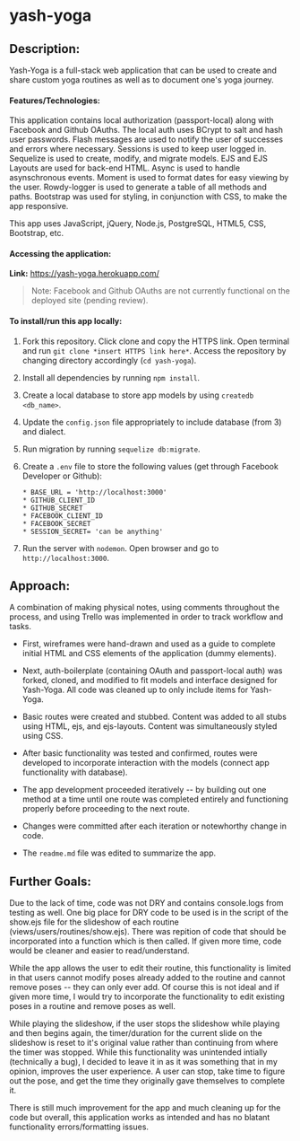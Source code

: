 # yash-yoga

## Description:

Yash-Yoga is a full-stack web application that can be used to create and share custom yoga routines as well as to document one's yoga journey.

#### Features/Technologies:

This application contains local authorization (passport-local) along with Facebook and Github OAuths. The local auth uses BCrypt to salt and hash user passwords. Flash messages are used to notify the user of successes and errors where necessary. Sessions is used to keep user logged in. Sequelize is used to create, modify, and migrate models. EJS and EJS Layouts are used for back-end HTML. Async is used to handle asynschronous events. Moment is used to format dates for easy viewing by the user. Rowdy-logger is used to generate a table of all methods and paths. Bootstrap was used for styling, in conjunction with CSS, to make the app responsive.


This app uses JavaScript, jQuery, Node.js, PostgreSQL, HTML5, CSS, Bootstrap, etc. 

#### Accessing the application:
**Link:** https://yash-yoga.herokuapp.com/

> Note: Facebook and Github OAuths are not currently functional on the deployed site (pending review).

#### To install/run this app locally:

1. Fork this repository. Click clone and copy the HTTPS link. Open terminal and run `git clone *insert HTTPS link here*`. Access the repository by changing directory accordingly (`cd yash-yoga`). 

2. Install all dependencies by running `npm install`.

3. Create a local database to store app models by using `createdb <db_name>`.

4. Update the `config.json` file appropriately to include database (from 3) and dialect.

5. Run migration by running `sequelize db:migrate`.

6. Create a `.env` file to store the following values (get through Facebook Developer or Github):
    ```
    * BASE_URL = 'http://localhost:3000'
    * GITHUB_CLIENT_ID
    * GITHUB_SECRET
    * FACEBOOK_CLIENT_ID
    * FACEBOOK_SECRET
    * SESSION_SECRET= 'can be anything'
    ```

7. Run the server with `nodemon`. Open browser and go to `http://localhost:3000`.

## Approach:

A combination of making physical notes, using comments throughout the process, and using Trello was implemented in order to track workflow and tasks.

* First, wireframes were hand-drawn and used as a guide to complete initial HTML and CSS elements of the application (dummy elements).

* Next, auth-boilerplate (containing OAuth and passport-local auth) was forked, cloned, and modified to fit models and interface designed for Yash-Yoga. All code was cleaned up to only include items for Yash-Yoga.

* Basic routes were created and stubbed. Content was added to all stubs using HTML, ejs, and ejs-layouts. Content was simultaneously styled using CSS.

* After basic functionality was tested and confirmed, routes were developed to incorporate interaction with the models (connect app functionality with database).

* The app development proceeded iteratively -- by building out one method at a time until one route was completed entirely and functioning properly before proceeding to the next route.

* Changes were committed after each iteration or notewhorthy change in code.

* The `readme.md` file was edited to summarize the app.

## Further Goals:
Due to the lack of time, code was not DRY and contains console.logs from testing as well. One big place for DRY code to be used is in the script of the show.ejs file for the slideshow of each routine (views/users/routines/show.ejs). There was repition of code that should be incorporated into a function which is then called. If given more time, code would be cleaner and easier to read/understand.

While the app allows the user to edit their routine, this functionality is limited in that users cannot modify poses already added to the routine and cannot remove poses -- they can only ever add. Of course this is not ideal and if given more time, I would try to incorporate the functionality to edit existing poses in a routine and remove poses as well.

While playing the slideshow, if the user stops the slideshow while playing and then begins again, the timer/duration for the current slide on the slideshow is reset to it's original value rather than continuing from where the timer was stopped. While this functionality was unintended intially (technically a bug), I decided to leave it in as it was something that in my opinion, improves the user experience. A user can stop, take time to figure out the pose, and get the time they originally gave themselves to complete it.

There is still much improvement for the app and much cleaning up for the code but overall, this application works as intended and has no blatant functionality errors/formatting issues.

